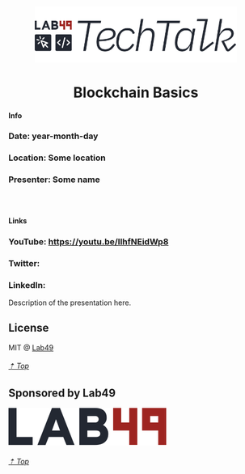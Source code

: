 <h3>&nbsp;</h3>
<p align="center">
  <img src=".github/tech-talk-logo.png" width="400">
</p>

<h1 align=center>Blockchain Basics</h1>

#### Info
### Date: year-month-day
### Location: Some location
### Presenter: Some name

<h3>&nbsp;</h3>

#### Links
### YouTube: https://youtu.be/IlhfNEidWp8
### Twitter:
### LinkedIn:

Description of the presentation here.



## License

MIT @ [Lab49](https://lab49.com)

###### [⇡ Top](#)

## Sponsored by Lab49

<a href="https://lab49.com">
  <img src=".github/logo.svg" />
</a>

###### [⇡ Top](#)
